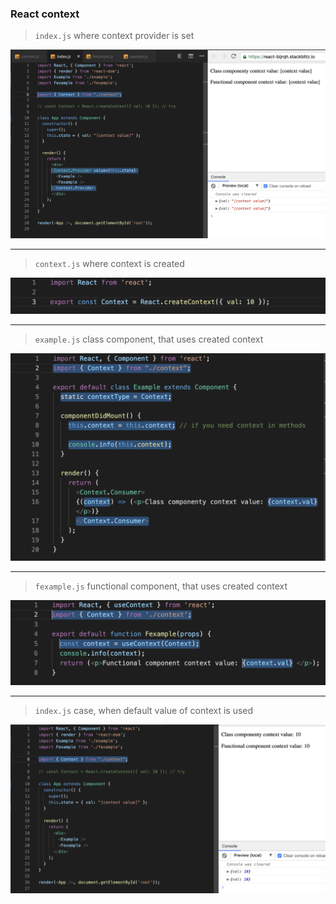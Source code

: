 ### React context

> `index.js` where context provider is set

![](assets/index.png)

---

> `context.js` where context is created

![](assets/context.png)

---

> `example.js` class component, that uses created context

![](assets/class-using.png)

---

> `fexample.js` functional component, that uses created context

![](assets/functional-using.png)

---

> `index.js` case, when default value of context is used

![](assets/default-value.png)
